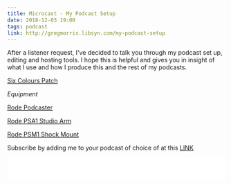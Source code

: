 ```yaml
---
title: Microcast - My Podcast Setup
date: 2018-12-03 19:00
tags: podcast
link: http://gregmorris.libsyn.com/my-podcast-setup
---
```

After a listener request, I've decided to talk you through my podcast set up, editing and hosting tools. I hope this is helpful and gives you in insight of what I use and how I produce this and the rest of my podcasts. 

[Six Colours Patch](https://sixcolors.com/post/2015/08/add-podcasting-plug-ins-in-garageband/)

_Equipment_

[Rode Podcaster](https://amzn.to/2PjqeLs)

[Rode PSA1 Studio Arm](https://amzn.to/2UcncfD) 

[Rode PSM1 Shock Mount](https://amzn.to/2Pgrq2c)

Subscribe by adding me to your podcast of choice of at this [LINK](http://gregmorris.libsyn.com/rss)

<iframe style="border: none" src="//html5-player.libsyn.com/embed/episode/id/7784399/height/100/theme/standard-mini/thumbnail/no/preload/no/direction/backward/" height="50" width="100%" scrolling="no"  allowfullscreen webkitallowfullscreen mozallowfullscreen oallowfullscreen msallowfullscreen></iframe>